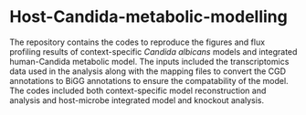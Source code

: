 # Host-Candida-metabolic-modelling

The repository contains the codes to reproduce the figures and flux profiling results of context-specific *Candida albicans* models and integrated human-Candida metabolic model. The inputs included the transcriptomics data used in the analysis along with the mapping files to convert the CGD annotations to BiGG annotations to ensure the compatability of the model. The codes included both context-specific model reconstruction and analysis and host-microbe integrated model and knockout analysis. 
